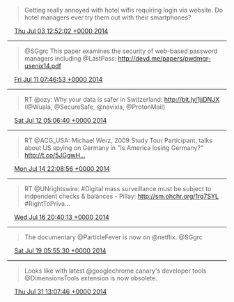 > Getting really annoyed with hotel wifis requiring login via website. Do hotel managers ever try them out with their smartphones?

<img src="media/tweet.ico" width="12" /> [Thu Jul 03 12:52:02 +0000 2014](https://twitter.com/maiertech/status/484680968796532736)

----

> @SGgrc This paper examines the security of web-based password managers including @LastPass: http://devd.me/papers/pwdmgr-usenix14.pdf

<img src="media/tweet.ico" width="12" /> [Fri Jul 11 07:46:53 +0000 2014](https://twitter.com/maiertech/status/487503276724994048)

----

> RT @ozy: Why your data is safer in Switzerland: http://bit.ly/1jjDNJX (@Wuala, @SecureSafe, @navixia, @ProtonMail)

<img src="media/tweet.ico" width="12" /> [Sat Jul 12 05:06:40 +0000 2014](https://twitter.com/maiertech/status/487825346121580544)

----

> RT @ACG_USA: Michael Werz, 2009 Study Tour Participant, talks about US spying on Germany in "Is America losing Germany?" http://t.co/5JGgwH…

<img src="media/tweet.ico" width="12" /> [Mon Jul 14 22:08:56 +0000 2014](https://twitter.com/maiertech/status/488807383800365056)

----

> RT @UNrightswire: #Digital mass surveillance must be subject to indpendent checks &amp; balances - Pillay: http://sm.ohchr.org/1rq7SYL #RightToPriva…

<img src="media/tweet.ico" width="12" /> [Wed Jul 16 20:40:13 +0000 2014](https://twitter.com/maiertech/status/489509832601636864)

----

> The documentary @ParticleFever is now on @netflix. @SGgrc

<img src="media/tweet.ico" width="12" /> [Sat Jul 19 05:55:30 +0000 2014](https://twitter.com/maiertech/status/490374350952873984)

----

> Looks like with latest @googlechrome canary's developer tools @DimensionsTools extension is now obsolete.

<img src="media/tweet.ico" width="12" /> [Thu Jul 31 13:07:46 +0000 2014](https://twitter.com/maiertech/status/494831789094227968)